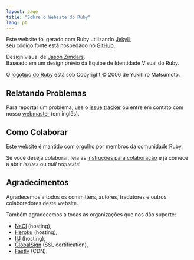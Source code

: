 ```yaml
---
layout: page
title: "Sobre o Website do Ruby"
lang: pt
---
```


Este website foi gerado com Ruby utilizando [Jekyll][jekyll],<br>
seu código fonte está hospedado no [GitHub][github-repo].

Design visual de [Jason Zimdars][jzimdars].<br>
Baseado em um design prévio da Equipe de Identidade Visual do Ruby.

O [logotipo do Ruby][logo] está sob Copyright &copy; 2006 de Yukihiro Matsumoto.


## Relatando Problemas ##

Para reportar um problema, use o [issue tracker][github-issues]
ou entre em contato com nosso [webmaster][webmaster] (em inglês).


## Como Colaborar ##

Este website é mantido com orgulho por membros da comunidade Ruby.

Se você deseja colaborar, leia as [instruções para colaboração][github-wiki]
e já comece a abrir *issues* ou *pull requests*!


## Agradecimentos ##

Agradecemos a todos os committers, autores, tradutores
e outros colaboradores deste website.

Também agradecemos a todas as organizações que nos dão suporte:

 * [NaCl][nacl] (hosting),
 * [Heroku][heroku] (hosting),
 * [IIJ][iij] (hosting),
 * [GlobalSign][globalsign] (SSL certification),
 * [Fastly][fastly] (CDN).


[logo]: /pt/about/logo/
[webmaster]: mailto:webmaster@ruby-lang.org
[jekyll]: http://www.jekyllrb.com/
[jzimdars]: http://twitter.com/jz
[github-repo]: https://github.com/ruby/www.ruby-lang.org/
[github-issues]: https://github.com/ruby/www.ruby-lang.org/issues
[github-wiki]: https://github.com/ruby/www.ruby-lang.org/wiki
[nacl]: http://www.netlab.jp
[heroku]: https://www.heroku.com/
[iij]: http://www.iij.ad.jp
[globalsign]: https://www.globalsign.com
[fastly]: http://www.fastly.com
